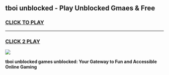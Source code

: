 
## tboi unblocked - Play Unblocked Gmaes & Free
<h3>
<a href="https://news.freeplayer.one?title=tboi_unblocked&ref=16F">CLICK TO PLAY</a></h3>
<hr>

<h3>
<a href="https://news.freeplayer.one?title=tboi_unblocked&ref=16F">CLICK 2 PLAY</a>
  
</h3>

<a href="https://news.freeplayer.one?title=tboi_unblocked&ref=16F/"><img src="https://clearcache.store/games.png"></a>


**tboi unblocked games unblocked: Your Gateway to Fun and Accessible Online Gaming**
